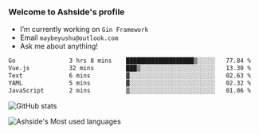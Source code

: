 ### Welcome to Ashside's profile

- I’m currently working on `Gin Framework`
- Email `maybeyushu@outlook.com`
- Ask me about anything!

<!--START_SECTION:waka-->

```txt
Go               3 hrs 8 mins    ███████████████████▒░░░░░   77.84 %
Vue.js           32 mins         ███▒░░░░░░░░░░░░░░░░░░░░░   13.30 %
Text             6 mins          ▓░░░░░░░░░░░░░░░░░░░░░░░░   02.63 %
YAML             5 mins          ▓░░░░░░░░░░░░░░░░░░░░░░░░   02.32 %
JavaScript       2 mins          ▒░░░░░░░░░░░░░░░░░░░░░░░░   01.06 %
```

<!--END_SECTION:waka-->

![GitHub stats](https://github-readme-stats.vercel.app/api?username=Ashside)

![Ashside's Most used languages](https://github-readme-stats.vercel.app/api/top-langs/?username=Ashside&layout=compact&hide_border=true&langs_count=10)


